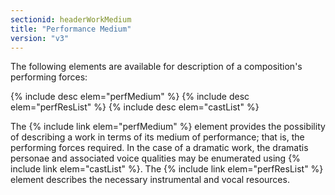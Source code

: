 ```yaml
---
sectionid: headerWorkMedium
title: "Performance Medium"
version: "v3"
---
```


The following elements are available for description of a composition's performing
forces:



{% include desc elem="perfMedium" %}
{% include desc elem="perfResList" %}
{% include desc elem="castList" %}




The {% include link elem="perfMedium" %} element provides the possibility of describing a work
in terms of its medium of performance; that is, the performing forces required. In
the case
of a dramatic work, the dramatis personae and associated voice qualities may be enumerated
using {% include link elem="castList" %}. The {% include link elem="perfResList" %} element
describes the necessary instrumental and vocal resources.


